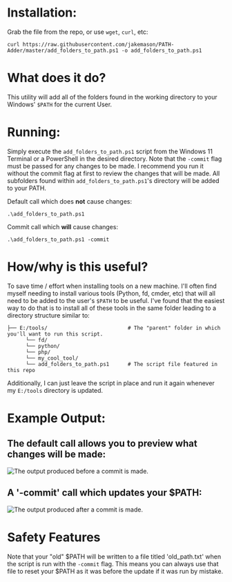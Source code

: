 # Installation:
Grab the file from the repo, or use `wget`, `curl`, etc:

`curl https://raw.githubusercontent.com/jakemason/PATH-Adder/master/add_folders_to_path.ps1 -o add_folders_to_path.ps1`

# What does it do?
This utility will add all of the folders found in the working directory to your Windows' `$PATH` for the current User.

# Running:
Simply execute the `add_folders_to_path.ps1` script from the Windows 11 Terminal or a PowerShell in the desired directory. Note that the `-commit` flag must be passed for any changes to be made. I recommend you run it without the commit flag at first to review the changes that will be made. All subfolders found within `add_folders_to_path.ps1`'s directory will be added to your PATH.

Default call which does **not** cause changes: 

```.\add_folders_to_path.ps1```

Commit call which **will** cause changes: 

```.\add_folders_to_path.ps1 -commit```

# How/why is this useful? 
To save time / effort when installing tools on a new machine. I'll often find myself needing to install various tools (Python, fd, cmder, etc) that will all
need to be added to the user's `$PATH` to be useful. I've found that the easiest way to do that is to install all of these tools in the same folder leading to 
a directory structure similar to:

```
├── E:/tools/                          # The "parent" folder in which you'll want to run this script.
      └── fd/
      └── python/
      └── php/
      └── my_cool_tool/
      └── add_folders_to_path.ps1      # The script file featured in this repo
```

Additionally, I can just leave the script in place and run it again whenever my `E:/tools` directory is updated.

# Example Output:

## The default call allows you to preview what changes will be made:
![The output produced before a commit is made.](./repo/before.png)

## A '-commit' call which updates your $PATH:
![The output produced after a commit is made.](./repo/after.png)

# Safety Features

Note that your "old" $PATH will be written to a file titled 'old_path.txt' when the script is run with the `-commit` flag. This means you can always use that file to
reset your $PATH as it was before the update if it was run by mistake.
